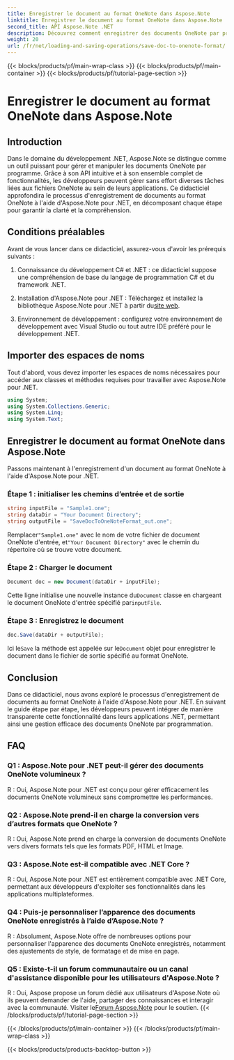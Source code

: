 ```yaml
---
title: Enregistrer le document au format OneNote dans Aspose.Note
linktitle: Enregistrer le document au format OneNote dans Aspose.Note
second_title: API Aspose.Note .NET
description: Découvrez comment enregistrer des documents OneNote par programme dans .NET à l’aide d’Aspose.Note. Tutoriel étape par étape avec des exemples de code inclus.
weight: 20
url: /fr/net/loading-and-saving-operations/save-doc-to-onenote-format/
---
```


{{< blocks/products/pf/main-wrap-class >}}
{{< blocks/products/pf/main-container >}}
{{< blocks/products/pf/tutorial-page-section >}}

# Enregistrer le document au format OneNote dans Aspose.Note

## Introduction

Dans le domaine du développement .NET, Aspose.Note se distingue comme un outil puissant pour gérer et manipuler les documents OneNote par programme. Grâce à son API intuitive et à son ensemble complet de fonctionnalités, les développeurs peuvent gérer sans effort diverses tâches liées aux fichiers OneNote au sein de leurs applications. Ce didacticiel approfondira le processus d'enregistrement de documents au format OneNote à l'aide d'Aspose.Note pour .NET, en décomposant chaque étape pour garantir la clarté et la compréhension.

## Conditions préalables

Avant de vous lancer dans ce didacticiel, assurez-vous d'avoir les prérequis suivants :

1. Connaissance du développement C# et .NET : ce didacticiel suppose une compréhension de base du langage de programmation C# et du framework .NET.

2.  Installation d'Aspose.Note pour .NET : Téléchargez et installez la bibliothèque Aspose.Note pour .NET à partir du[site web](https://releases.aspose.com/note/net/).

3. Environnement de développement : configurez votre environnement de développement avec Visual Studio ou tout autre IDE préféré pour le développement .NET.

## Importer des espaces de noms

Tout d'abord, vous devez importer les espaces de noms nécessaires pour accéder aux classes et méthodes requises pour travailler avec Aspose.Note pour .NET.

```csharp
using System;
using System.Collections.Generic;
using System.Linq;
using System.Text;
```

## Enregistrer le document au format OneNote dans Aspose.Note

Passons maintenant à l'enregistrement d'un document au format OneNote à l'aide d'Aspose.Note pour .NET.

### Étape 1 : initialiser les chemins d’entrée et de sortie

```csharp
string inputFile = "Sample1.one";
string dataDir = "Your Document Directory";
string outputFile = "SaveDocToOneNoteFormat_out.one";
```

 Remplacer`"Sample1.one"` avec le nom de votre fichier de document OneNote d'entrée, et`"Your Document Directory"` avec le chemin du répertoire où se trouve votre document.

### Étape 2 : Charger le document

```csharp
Document doc = new Document(dataDir + inputFile);
```

 Cette ligne initialise une nouvelle instance du`Document` classe en chargeant le document OneNote d'entrée spécifié par`inputFile`.

### Étape 3 : Enregistrez le document

```csharp
doc.Save(dataDir + outputFile);
```

 Ici le`Save` la méthode est appelée sur le`Document` objet pour enregistrer le document dans le fichier de sortie spécifié au format OneNote.

## Conclusion

Dans ce didacticiel, nous avons exploré le processus d'enregistrement de documents au format OneNote à l'aide d'Aspose.Note pour .NET. En suivant le guide étape par étape, les développeurs peuvent intégrer de manière transparente cette fonctionnalité dans leurs applications .NET, permettant ainsi une gestion efficace des documents OneNote par programmation.

## FAQ

### Q1 : Aspose.Note pour .NET peut-il gérer des documents OneNote volumineux ?

R : Oui, Aspose.Note pour .NET est conçu pour gérer efficacement les documents OneNote volumineux sans compromettre les performances.

### Q2 : Aspose.Note prend-il en charge la conversion vers d’autres formats que OneNote ?

R : Oui, Aspose.Note prend en charge la conversion de documents OneNote vers divers formats tels que les formats PDF, HTML et Image.

### Q3 : Aspose.Note est-il compatible avec .NET Core ?

R : Oui, Aspose.Note pour .NET est entièrement compatible avec .NET Core, permettant aux développeurs d'exploiter ses fonctionnalités dans les applications multiplateformes.

### Q4 : Puis-je personnaliser l’apparence des documents OneNote enregistrés à l’aide d’Aspose.Note ?

R : Absolument, Aspose.Note offre de nombreuses options pour personnaliser l'apparence des documents OneNote enregistrés, notamment des ajustements de style, de formatage et de mise en page.

### Q5 : Existe-t-il un forum communautaire ou un canal d'assistance disponible pour les utilisateurs d'Aspose.Note ?

 R : Oui, Aspose propose un forum dédié aux utilisateurs d'Aspose.Note où ils peuvent demander de l'aide, partager des connaissances et interagir avec la communauté. Visiter le[Forum Aspose.Note](https://forum.aspose.com/c/note/28) pour le soutien.
{{< /blocks/products/pf/tutorial-page-section >}}

{{< /blocks/products/pf/main-container >}}
{{< /blocks/products/pf/main-wrap-class >}}

{{< blocks/products/products-backtop-button >}}
